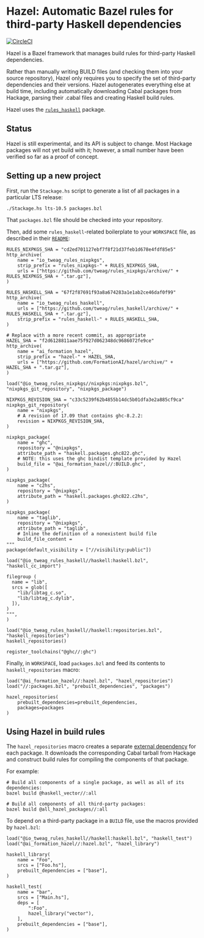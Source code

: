 # Hazel: Automatic Bazel rules for third-party Haskell dependencies

[![CircleCI](https://circleci.com/gh/FormationAI/hazel/tree/master.svg?style=svg)](https://circleci.com/gh/FormationAI/hazel/tree/master)

Hazel is a Bazel framework that manages build rules for third-party Haskell
dependencies.

Rather than manually writing BUILD files (and checking them into your source
repository), Hazel only requires you to specify the set of third-party
dependencies and their versions.  Hazel autogenerates everything else at build
time, including automatically downloading Cabal packages from Hackage,
parsing their .cabal files and creating Haskell build rules.

Hazel uses the [`rules_haskell`](https://github.com/tweag/rules_haskell)
package.

## Status
Hazel is still experimental, and its API is subject to change.  Most Hackage
packages will not yet build with it; however, a small number have been
verified so far as a proof of concept.

## Setting up a new project
First, run the `Stackage.hs` script to generate a list of all packages in a
particular LTS release:

```
./Stackage.hs lts-10.5 packages.bzl
```

That `packages.bzl` file should be checked into your repository.


Then, add some `rules_haskell`-related boilerplate to your `WORKSPACE` file,
as described in their
[`README`](https://github.com/tweag/rules_nixpkgs/blob/master/README.md):

```
RULES_NIXPKGS_SHA = "cd2ed701127ebf7f8f21d37feb1d678e4fdf85e5"
http_archive(
    name = "io_tweag_rules_nixpkgs",
    strip_prefix = "rules_nixpkgs-" + RULES_NIXPKGS_SHA,
    urls = ["https://github.com/tweag/rules_nixpkgs/archive/" + RULES_NIXPKGS_SHA + ".tar.gz"],
)

RULES_HASKELL_SHA = "67f2f87691f93a8a674283a1e1ab2ce46daf0f99"
http_archive(
    name = "io_tweag_rules_haskell",
    urls = ["https://github.com/tweag/rules_haskell/archive/" + RULES_HASKELL_SHA + ".tar.gz"],
    strip_prefix = "rules_haskell-" + RULES_HASKELL_SHA,
)

# Replace with a more recent commit, as appropriate
HAZEL_SHA = "f2d6128811aae75f927d062348dc9686072fe9ce"
http_archive(
    name = "ai_formation_hazel",
    strip_prefix = "hazel-" + HAZEL_SHA,
    urls = ["https://github.com/FormationAI/hazel/archive/" + HAZEL_SHA + ".tar.gz"],
)

load("@io_tweag_rules_nixpkgs//nixpkgs:nixpkgs.bzl", "nixpkgs_git_repository", "nixpkgs_package")

NIXPKGS_REVISION_SHA = "c33c5239f62b4855b14dc5b01dfa3e2a885cf9ca"
nixpkgs_git_repository(
    name = "nixpkgs",
    # A revision of 17.09 that contains ghc-8.2.2:
    revision = NIXPKGS_REVISION_SHA,
)

nixpkgs_package(
    name = "ghc",
    repository = "@nixpkgs",
    attribute_path = "haskell.packages.ghc822.ghc",
    # NOTE: this uses the ghc bindist template provided by Hazel
    build_file = "@ai_formation_hazel//:BUILD.ghc",
)

nixpkgs_package(
    name = "c2hs",
    repository = "@nixpkgs",
    attribute_path = "haskell.packages.ghc822.c2hs",
)

nixpkgs_package(
    name = "taglib",
    repository = "@nixpkgs",
    attribute_path = "taglib",
    # Inline the definition of a nonexistent build file
    build_file_content =
"""
package(default_visibility = ["//visibility:public"])

load("@io_tweag_rules_haskell//haskell:haskell.bzl", "haskell_cc_import")

filegroup (
  name = "lib",
  srcs = glob([
    "lib/libtag_c.so",
    "lib/libtag_c.dylib",
  ]),
)
""",
)

load("@io_tweag_rules_haskell//haskell:repositories.bzl", "haskell_repositories")
haskell_repositories()

register_toolchains("@ghc//:ghc")
```

Finally, in `WORKSPACE`, load `packages.bzl` and feed its contents to `haskell_repositories` macro:

```
load("@ai_formation_hazel//:hazel.bzl", "hazel_repositories")
load("//:packages.bzl", "prebuilt_dependencies", "packages")

hazel_repositories(
    prebuilt_dependencies=prebuilt_dependencies,
    packages=packages
)
```

## Using Hazel in build rules
The `hazel_repositories` macro creates a separate [external
dependency](https://docs.bazel.build/versions/master/external.html) for each
package.  It downloads the corresponding Cabal tarball from Hackage
and construct build rules for compiling the components of that package.

For example:

```
# Build all components of a single package, as well as all of its dependencies:
bazel build @haskell_vector//:all

# Build all components of all third-party packages:
bazel build @all_hazel_packages//:all
```

To depend on a third-party package in a `BUILD` file, use the macros provided by `hazel.bzl`:

```
load("@io_tweag_rules_haskell//haskell:haskell.bzl", "haskell_test")
load("@ai_formation_hazel//:hazel.bzl", "hazel_library")

haskell_library(
    name = "Foo",
    srcs = ["Foo.hs"],
    prebuilt_dependencies = ["base"],
)

haskell_test(
    name = "bar",
    srcs = ["Main.hs"],
    deps = [
        ":Foo",
        hazel_library("vector"),
    ],
    prebuilt_dependencies = ["base"],
)
```
